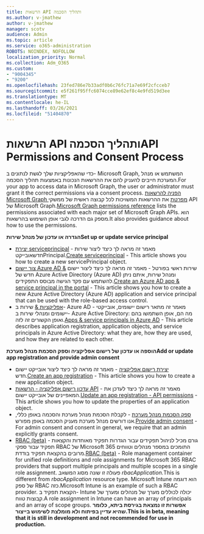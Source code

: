 ```yaml
---
title: הרשאות API ותהליך הסכמה
ms.author: v-jmathew
author: v-jmathew
manager: scotv
audience: Admin
ms.topic: article
ms.service: o365-administration
ROBOTS: NOINDEX, NOFOLLOW
localization_priority: Normal
ms.collection: Adm_O365
ms.custom:
- "9004345"
- "9200"
ms.openlocfilehash: 23fed786e7b33adf0b6c76fc71a7e69f2cfcceb7
ms.sourcegitcommit: e5f261f95ffc6074cce89e62ef8c4e9fd519d3ee
ms.translationtype: MT
ms.contentlocale: he-IL
ms.lasthandoff: 03/26/2021
ms.locfileid: "51404870"
---
```

# <a name="api-permissions-and-consent-process"></a><span data-ttu-id="c47a9-102">הרשאות API ותהליך הסכמה</span><span class="sxs-lookup"><span data-stu-id="c47a9-102">API Permissions and Consent Process</span></span>

<span data-ttu-id="c47a9-103">כדי שהאפליקציות שלך לגשת לנתונים ב- Microsoft Graph, המשתמש או מנהל המערכת חייבים להעניק להם את ההרשאות הנכונות באמצעות תהליך הסכמה.</span><span class="sxs-lookup"><span data-stu-id="c47a9-103">For your app to access data in Microsoft Graph, the user or administrator must grant it the correct permissions via a consent process.</span></span> <span data-ttu-id="c47a9-104">[הפניה להרשאות Microsoft Graph מפרטת](https://docs.microsoft.com/graph/permissions-reference) את ההרשאות המשויכות לכל קבוצה ראשית של ממשקי API של Microsoft Graph.</span><span class="sxs-lookup"><span data-stu-id="c47a9-104">[Microsoft Graph permissions reference](https://docs.microsoft.com/graph/permissions-reference) lists the permissions associated with each major set of Microsoft Graph APIs.</span></span> <span data-ttu-id="c47a9-105">הוא מספק גם הדרכה לגבי אופן השימוש בהרשאות.</span><span class="sxs-lookup"><span data-stu-id="c47a9-105">It also provides guidance about how to use the permissions.</span></span>

<span data-ttu-id="c47a9-106">**הגדרה או עדכון של מנהל שירות**</span><span class="sxs-lookup"><span data-stu-id="c47a9-106">**Set up or update service principal**</span></span>

- <span data-ttu-id="c47a9-107">[יצירת serviceprincipal](https://docs.microsoft.com/graph/api/serviceprincipal-post-serviceprincipals) - מאמר זה מראה לך כיצד ליצור שירות חדשאובייקטPrincipal.</span><span class="sxs-lookup"><span data-stu-id="c47a9-107">[Create serviceprincipal](https://docs.microsoft.com/graph/api/serviceprincipal-post-serviceprincipals) - This article shows you how to create a new servicePrincipal object.</span></span>
- <span data-ttu-id="c47a9-108">[צור יישום Azure AD &](https://docs.microsoft.com/azure/active-directory/develop/howto-create-service-principal-portal) שירות ראשי בפורטל - מאמר זה מראה לך כיצד ליצור יישום חדש של Azure Active Directory (Azure AD) ומנהל שירות, איתם ניתן להשתמש עם פקד הגישה מבוסס התפקידים.</span><span class="sxs-lookup"><span data-stu-id="c47a9-108">[Create an Azure AD app & service principal in the portal](https://docs.microsoft.com/azure/active-directory/develop/howto-create-service-principal-portal) - This article shows you how to create a new Azure Active Directory (Azure AD) application and service principal that can be used with the role-based access control.</span></span>
- <span data-ttu-id="c47a9-109">[אפליקציות &](https://docs.microsoft.com/azure/active-directory/develop/app-objects-and-service-principals) שירות ב- Azure AD - מאמר זה מתאר רישום יישומים, אובייקטי יישומים ומנהלי שירות ב- Azure Active Directory: מה הם, אופן השתמשו בהם ואופן הקשורים זה לזה.</span><span class="sxs-lookup"><span data-stu-id="c47a9-109">[Apps & service principals in Azure AD](https://docs.microsoft.com/azure/active-directory/develop/app-objects-and-service-principals) - This article describes application registration, application objects, and service principals in Azure Active Directory: what they are, how they are used, and how they are related to each other.</span></span>

<span data-ttu-id="c47a9-110">**הוספה או עדכון של רישום אפליקציה וספק הסכמת מנהל מערכת**</span><span class="sxs-lookup"><span data-stu-id="c47a9-110">**Add or update app registration and provide admin consent**</span></span>

- <span data-ttu-id="c47a9-111">[יצירת רישום אפליקציה](https://docs.microsoft.com/graph/api/application-post-applications) - מאמר זה מראה לך כיצד ליצור אובייקט יישום חדש.</span><span class="sxs-lookup"><span data-stu-id="c47a9-111">[Create an app registration](https://docs.microsoft.com/graph/api/application-post-applications) - This article shows you how to create a new application object.</span></span>
- <span data-ttu-id="c47a9-112">[עדכון רישום אפליקציה - הרשאות API](https://docs.microsoft.com/graph/api/application-update) - מאמר זה מראה לך כיצד לעדכן את המאפיינים של אובייקט יישום.</span><span class="sxs-lookup"><span data-stu-id="c47a9-112">[Update an app registration - API permissions](https://docs.microsoft.com/graph/api/application-update) - This article shows you how to update the properties of an application object.</span></span>
- <span data-ttu-id="c47a9-113">[ספק הסכמת מנהל מערכת](https://docs.microsoft.com/graph/security-authorization#grant-permissions-to-an-application) - לקבלת הסכמת מנהל מערכת והסכמה באופן כללי, אנו דורשים מנהל מערכת מעניק הסכמה באופן מפורש.</span><span class="sxs-lookup"><span data-stu-id="c47a9-113">[Provide admin consent](https://docs.microsoft.com/graph/security-authorization#grant-permissions-to-an-application) - For admin consent and consent in general, we require that an admin explicitly grants consent.</span></span>
- <span data-ttu-id="c47a9-114">[RBAC (beta)](https://docs.microsoft.com/graph/api/resources/rbacapplicationmultiple) - גורם מכיל לניהול תפקידים עבור הגדרות תפקיד מאוחדות והקצאות תפקיד עבור ספקי RBAC של Microsoft 365 התומכים במספר מנהלים וטווחים מרובים בהקצאת תפקיד בודדת.</span><span class="sxs-lookup"><span data-stu-id="c47a9-114">[RBAC (beta)](https://docs.microsoft.com/graph/api/resources/rbacapplicationmultiple) - Role management container for unified role definitions and role assignments for Microsoft 365 RBAC providers that support multiple principals and multiple scopes in a single role assignment.</span></span> <span data-ttu-id="c47a9-115">פעולה זו שונה מסוג *המשאב rbacApplication.*</span><span class="sxs-lookup"><span data-stu-id="c47a9-115">This is different from *rbacApplication* resource type.</span></span> <span data-ttu-id="c47a9-116">Microsoft Intune הוא דוגמה של ספק RBAC כזה.</span><span class="sxs-lookup"><span data-stu-id="c47a9-116">Microsoft Intune is an example of such a RBAC provider.</span></span> <span data-ttu-id="c47a9-117">הקצאת תפקיד ב- Intune יכולה לכוללים מערך של מנהלים ומערך של קבוצות טווח.</span><span class="sxs-lookup"><span data-stu-id="c47a9-117">A role assignment in Intune can have an array of principals and an array of scope groups.</span></span> <span data-ttu-id="c47a9-118">**אפשרות זו נמצאת בגירסת ביתא, כלומר שהיא עדיין בפיתוח ולא מומלצת לשימוש בייצור.**</span><span class="sxs-lookup"><span data-stu-id="c47a9-118">**This is in beta, meaning that it is still in development and not recommended for use in production.**</span></span>
